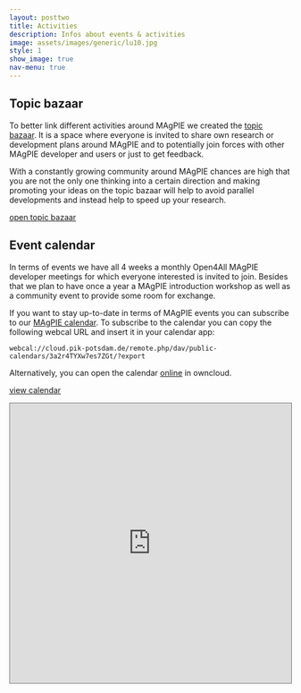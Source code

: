 ```yaml
---
layout: posttwo
title: Activities
description: Infos about events & activities
image: assets/images/generic/lu10.jpg
style: 1
show_image: true
nav-menu: true
---
```


## Topic bazaar

To better link different activities around MAgPIE we created the <a href="https://github.com/magpiemodel/magpie/discussions/categories/topic-bazaar" target="_blank">topic bazaar</a>. It is a space where everyone is invited to share own research or development plans around MAgPIE and to potentially join forces with other MAgPIE developer and users or just to get feedback. 

With a constantly growing community around MAgPIE chances are high that you are not the only one thinking into a certain direction and making promoting your ideas on the topic bazaar will help to avoid parallel developments and instead help to speed up your research.

<a href="https://github.com/magpiemodel/magpie/discussions/categories/topic-bazaar" class="button" target="_blank">open topic bazaar</a>


## Event calendar

In terms of events we have all 4 weeks a monthly Open4All MAgPIE developer meetings for which everyone interested is invited to join. Besides that we plan to have once a year a MAgPIE introduction workshop as well as a community event to provide some room for exchange.

If you want to stay up-to-date in terms of MAgPIE events you can subscribe to our <a href="https://cloud.pik-potsdam.de/index.php/apps/calendar/p/3a2r4TYXw7es7ZGt/dayGridMonth/now" target="_blank">MAgPIE calendar</a>. To subscribe to the calendar you can copy the following webcal URL and insert it in your calendar app:

```
webcal://cloud.pik-potsdam.de/remote.php/dav/public-calendars/3a2r4TYXw7es7ZGt/?export
```

Alternatively, you can open the calendar [online](https://cloud.pik-potsdam.de/index.php/apps/calendar/p/3a2r4TYXw7es7ZGt/dayGridMonth/now) in owncloud.

<a href="https://cloud.pik-potsdam.de/index.php/apps/calendar/p/3a2r4TYXw7es7ZGt/dayGridMonth/now" class="button" target="_blank">view calendar</a>

<centre>
<iframe src="https://calendar.google.com/calendar/embed?height=600&wkst=1&ctz=Europe%2FBerlin&bgcolor=%23a0b99a&title=MAgPIE%20Community%20Calendar&src=c3BzcHJzamcxZjlkYTZxYnQwOWYxb3UwdWxwNGpoNzdAaW1wb3J0LmNhbGVuZGFyLmdvb2dsZS5jb20&color=%23795548" style="border:solid 1px #777" width="100%" height="500" frameborder="0" scrolling="no"></iframe>
</centre>
